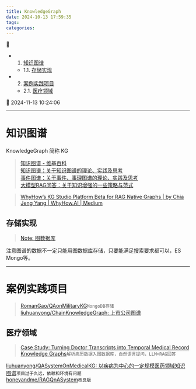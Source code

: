 ```yaml
---
title: KnowledgeGraph
date: 2024-10-13 17:59:35
tags: 
categories: 
---
```


💠

- 1. [知识图谱](#知识图谱)
    - 1.1. [存储实现](#存储实现)
- 2. [案例实践项目](#案例实践项目)
    - 2.1. [医疗领域](#医疗领域)

💠 2024-11-13 10:24:06
****************************************
# 知识图谱
KnowledgeGraph 简称 KG

> [知识图谱 - 维基百科](https://zh.wikipedia.org/zh-cn/%E7%9F%A5%E8%AD%98%E5%9C%96%E8%AD%9C)  
> [知识图谱：关于知识图谱的理论、实践及思考](https://mp.weixin.qq.com/mp/appmsgalbum?__biz=MzAxMjc3MjkyMg==&action=getalbum&album_id=2016530030821998594&scene=126)  
> [事件图谱：关于事件、事理图谱的理论、实践及思考](https://mp.weixin.qq.com/mp/appmsgalbum?__biz=MzAxMjc3MjkyMg==&action=getalbum&album_id=2094954461629612036&scene=126)  
> [大模型RAG问答：关于知识增强的一些策略与范式](https://mp.weixin.qq.com/mp/appmsgalbum?__biz=MzAxMjc3MjkyMg==&action=getalbum&album_id=3276284267911856128&scene=173&subscene=227)  

> [WhyHow’s KG Studio Platform Beta for RAG Native Graphs | by Chia Jeng Yang | WhyHow.AI | Medium](https://medium.com/enterprise-rag/whyhow-ai-kg-studio-platform-beta-rag-native-graphs-1105e5a84ff2)  

## 存储实现
> [Note: 图数据库](/Database/Graph.md)  

注意图谱的数据不一定只能用图数据库存储，只要能满足搜索要求都可以，ES Mongo等。

************************

# 案例实践项目

> [RomanGao/QAonMilitaryKG](https://github.com/RomanGao/QAonMilitaryKG)`MongoDB存储`  
> [liuhuanyong/ChainKnowledgeGraph: 上市公司图谱](https://github.com/liuhuanyong/ChainKnowledgeGraph?tab=readme-ov-file)  

## 医疗领域
> [Case Study: Turning Doctor Transcripts into Temporal Medical Record Knowledge Graphs](https://medium.com/enterprise-rag/case-study-turning-doctor-transcripts-into-temporal-medical-record-knowledge-graphs-cf624d4927eb)`解析病历数据入图数据库，自然语言提问，LLM+RAG回答`  

[liuhuanyong/QASystemOnMedicalKG: 以疾病为中心的一定规模医药领域知识图谱](https://github.com/liuhuanyong/QASystemOnMedicalKG)`项目过于久远，依赖和环境有问题`  
[honeyandme/RAGQnASystem](https://github.com/honeyandme/RAGQnASystem)`改良版`  



